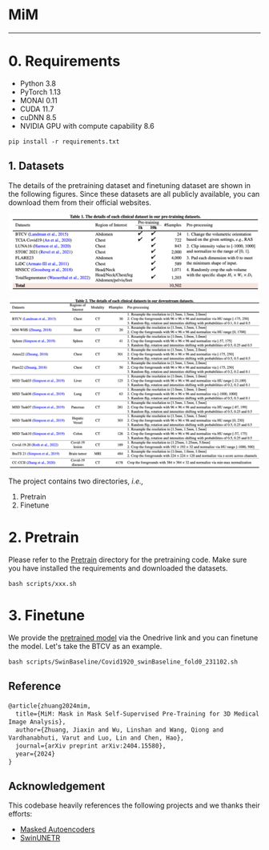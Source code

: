 # MiM
***

# 0. Requirements
* Python 3.8
* PyTorch 1.13
* MONAI 0.11
* CUDA 11.7
* cuDNN 8.5
* NVIDIA GPU with compute capability 8.6

```
pip install -r requirements.txt
```

## 1. Datasets
The details of the pretraining dataset and finetuning dataset are shown in the following figures. Since these datasets are all publicly available, you can download them from their official websites.

![Pretraining dataset](./assets/pretrained_dataset.png)

![Finetuning dataset](./assets/finetune_dataset.png)


The project contains two directories, _i.e.,_
1) Pretrain
2) Finetune


# 2. Pretrain
Please refer to the [Pretrain](./Pretrain) directory for the pretraining code. Make sure you have installed the requirements and downloaded the datasets.

```
bash scripts/xxx.sh
```


# 3. Finetune
We provide the [pretrained model](https://hkustconnect-my.sharepoint.com/:f:/g/personal/jzhuangad_connect_ust_hk/ElCam2XpVflPvynd9Ymss44Bl1zeKf9gOt-YqsOhMKyY2g?e=fMdhl5
) via the Onedrive link and you can finetune the model. Let's take the BTCV as an example.

```
bash scripts/SwinBaseline/Covid1920_swinBaseline_fold0_231102.sh
```



## Reference
```
@article{zhuang2024mim,
  title={MiM: Mask in Mask Self-Supervised Pre-Training for 3D Medical Image Analysis},
  author={Zhuang, Jiaxin and Wu, Linshan and Wang, Qiong and Vardhanabhuti, Varut and Luo, Lin and Chen, Hao},
  journal={arXiv preprint arXiv:2404.15580},
  year={2024}
}
```

## Acknowledgement
This codebase heavily references the following projects and we thanks their efforts:

- [Masked Autoencoders](https://github.com/facebookresearch/mae)
- [SwinUNETR](https://github.com/Project-MONAI/research-contributions/tree/main/SwinUNETR/Pretrain)



